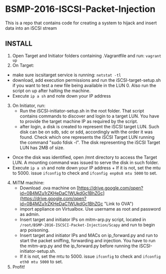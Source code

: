 # BSMP-2016-ISCSI-Packet-Injection
This is a repo that contains code for creating a system to hijack and insert data into an iSCSI stream

INSTALL
------------
1. Open Target and Initiator folders containing .Vagrantfile  and run: ```vagrant up```
2. On Target:
  +  make sure iscsitarget service is running: ```netstat -tl```
  +  download, add execution permissions and run the iSCSI-target-setup.sh if you want to test a new file being available in the LUN 0. Also run the script on up after halting the machine.
  +  Execute ```ip a sh``` and note down your IP address
3. On Initiator, run:
	+  Run the iSCSI-initiator-setup.sh in the root folder. That script contains commands to discover and login to a target LUN. You have to provide the target machine IP as required by the script.
	+  after login, a disk is created to represent the iSCSI target LUN.	Such disk can be on sdb, sdc or sdd, accordingly with the order it was found. Check which one represents the iSCSI Target LUN running the command "sudo fdisk -l". The disk representing the iSCSI Target LUN has 2MB of size.
  + Once the disk was identified, open /mnt directory to access the Target LUN. A mounting command was issued to serve the disk in such folder.
  +  Execute ```ip a sh``` and note down your IP address
	+ If it is not, set the mtu to 5000. issue ```ifconfig``` to check and ```ifconfig enp0s8 mtu 5000``` to set.

4. MiTM machine:
 	+ Download .ova machine on [https://drive.google.com/open?id=0B4MZu1rZKHeDaC1WUkdGc1BhZGc](https://drive.google.com/open?id=0B4MZu1rZKHeDaC1WUkdGc1BhZGc "Link to OVA")
 	+  import appliance on Virtualbox. Use username as root and password as admin.
 	+ Insert target and initiator IPs on mitm-arp.py script, located in ```/root/BSMP-2016-ISCSCI-Packet-Injection/Scapy``` and run to begin arp poisoning.
 	+ Insert target and initiator IPs and MACs on ip_forward.py and run to start the packet sniffing, forwarding and injection. You have to run the mitm-arp.py and the ip_forward.py before running the iSCSI-initiator-setup.sh.
 	+ If it is not, set the mtu to 5000. issue ```ifconfig``` to check and ```ifconfig eth0 mtu 5000``` to set.
5. Profit!
